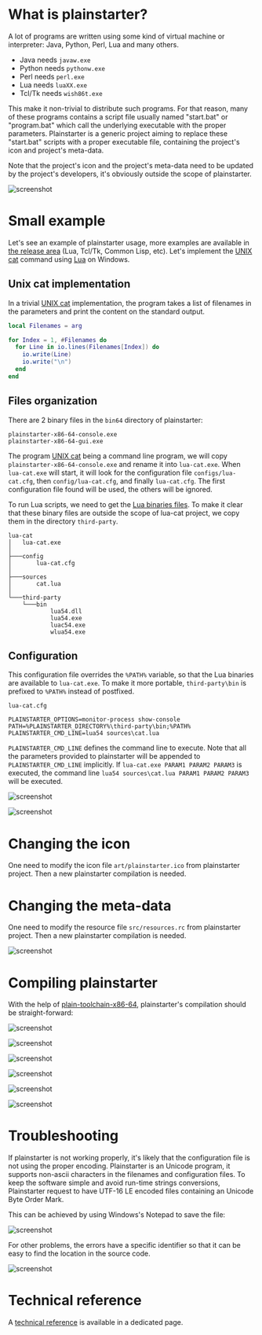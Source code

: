 # What is plainstarter?

A lot of programs are written using some kind of virtual machine or interpreter:
Java, Python, Perl, Lua and many others.

- Java needs `javaw.exe`
- Python needs `pythonw.exe`
- Perl needs `perl.exe`
- Lua needs `luaXX.exe`
- Tcl/Tk needs `wish86t.exe`

This make it non-trivial to distribute such programs. For that reason, many of
these programs contains a script file usually named "start.bat" or "program.bat"
which call the underlying executable with the proper parameters. Plainstarter is
a generic project aiming to replace these "start.bat" scripts with a proper
executable file, containing the project's icon and project's meta-data.

Note that the project's icon and the project's meta-data need to be updated by
the project's developers, it's obviously outside the scope of plainstarter.

![screenshot](docs/images/overview.png)

# Small example

Let's see an example of plainstarter usage, more examples are available in [the
release area](https://github.com/pascalcombier/plain-starter/releases) (Lua,
Tcl/Tk, Common Lisp, etc). Let's implement the [UNIX
cat](https://en.wikipedia.org/wiki/Cat_(Unix)) command using
[Lua](https://www.lua.org/manual/5.4/manual.html) on Windows.

## Unix cat implementation

In a trivial [UNIX cat](https://en.wikipedia.org/wiki/Cat_(Unix))
implementation, the program takes a list of filenames in the parameters and
print the content on the standard output.

```lua
local Filenames = arg

for Index = 1, #Filenames do
  for Line in io.lines(Filenames[Index]) do
    io.write(Line)
    io.write("\n")
  end
end
```

## Files organization

There are 2 binary files in the `bin64` directory of plainstarter:

```
plainstarter-x86-64-console.exe
plainstarter-x86-64-gui.exe
```

The program [UNIX cat](https://en.wikipedia.org/wiki/Cat_(Unix)) being a command
line program, we will copy `plainstarter-x86-64-console.exe` and rename it into
`lua-cat.exe`. When `lua-cat.exe` will start, it will look for the configuration
file `configs/lua-cat.cfg`, then `config/lua-cat.cfg`, and finally
`lua-cat.cfg`. The first configuration file found will be used, the others will
be ignored.

To run Lua scripts, we need to get the [Lua binaries
files](http://luabinaries.sourceforge.net/download.html). To make it clear that
these binary files are outside the scope of lua-cat project, we copy them in the
directory `third-party`.

```
lua-cat
│   lua-cat.exe
│
├───config
│       lua-cat.cfg
│
├───sources
│       cat.lua
│
└───third-party
    └───bin
            lua54.dll
            lua54.exe
            luac54.exe
            wlua54.exe
```

## Configuration

This configuration file overrides the `%PATH%` variable, so that the Lua
binaries are available to `lua-cat.exe`. To make it more portable,
`third-party\bin` is prefixed to `%PATH%` instead of postfixed.

`lua-cat.cfg`

```
PLAINSTARTER_OPTIONS=monitor-process show-console
PATH=%PLAINSTARTER_DIRECTORY%\third-party\bin;%PATH%
PLAINSTARTER_CMD_LINE=lua54 sources\cat.lua
```

`PLAINSTARTER_CMD_LINE` defines the command line to execute. Note that all the
parameters provided to plainstarter will be appended to `PLAINSTARTER_CMD_LINE`
implicitly. If `lua-cat.exe PARAM1 PARAM2 PARAM3` is executed, the command line
`lua54 sources\cat.lua PARAM1 PARAM2 PARAM3` will be executed.

![screenshot](docs/images/lua-cat-plainstarter-1.png)

![screenshot](docs/images/lua-cat-plainstarter-2.png)

# Changing the icon

One need to modify the icon file `art/plainstarter.ico` from plainstarter
project. Then a new plainstarter compilation is needed.

# Changing the meta-data

One need to modify the resource file `src/resources.rc` from plainstarter
project. Then a new plainstarter compilation is needed.

![screenshot](docs/images/plainstarter-03-edit-resources.png)

# Compiling plainstarter

With the help of
[plain-toolchain-x86-64](https://github.com/pascalcombier/plain-toolchain-x86-64),
plainstarter's compilation should be straight-forward:

![screenshot](docs/images/plainstarter-01-main-directory.png)

![screenshot](docs/images/plainstarter-02-directory.png)

![screenshot](docs/images/plainstarter-03-edit-resources.png)

![screenshot](docs/images/plainstarter-04-directory-compile.png)

![screenshot](docs/images/plainstarter-05-compiling.png)

![screenshot](docs/images/plainstarter-06-compilation-output.png)

# Troubleshooting

If plainstarter is not working properly, it's likely that the configuration file
is not using the proper encoding. Plainstarter is an Unicode program, it
supports non-ascii characters in the filenames and configuration files. To keep
the software simple and avoid run-time strings conversions, Plainstarter request
to have UTF-16 LE encoded files containing an Unicode Byte Order Mark.

This can be achieved by using Windows's Notepad to save the file:

![screenshot](docs/images/notepad-unicode.png)

For other problems, the errors have a specific identifier so that it can be easy
to find the location in the source code.

![screenshot](docs/images/plainstarter-error-example.png)

# Technical reference

A [technical reference](REFERENCE.md) is available in a dedicated page.
